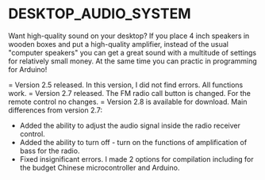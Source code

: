 # DESKTOP_AUDIO_SYSTEM
Want high-quality sound on your desktop? If you place 4 inch speakers in wooden boxes and put a high-quality amplifier, instead of the usual "computer speakers" you can get a great sound with a multitude of settings for relatively small money. At the same time you can practic in programming for Arduino!

= Version 2.5 released. In this version, I did not find errors. All functions work. 
= Version 2.7 released. The FM radio call button is changed. For the remote control no changes.
= Version 2.8 is available for download. Main differences from version 2.7:
- Added the ability to adjust the audio signal inside the radio receiver control.
- Added the ability to turn off - turn on the functions of amplification of bass for the radio.
- Fixed insignificant errors.
I made 2 options for compilation including for the budget Chinese microcontroller and Arduino.
